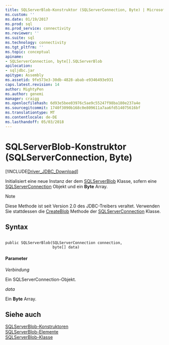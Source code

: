 ```yaml
---
title: SQLServerBlob-Konstruktor (SQLServerConnection, Byte) | Microsoft Docs
ms.custom: ''
ms.date: 01/19/2017
ms.prod: sql
ms.prod_service: connectivity
ms.reviewer: ''
ms.suite: sql
ms.technology: connectivity
ms.tgt_pltfrm: ''
ms.topic: conceptual
apiname:
- SQLServerConnection, byte[].SQLServerBlob
apilocation:
- sqljdbc.jar
apitype: Assembly
ms.assetid: 9fe573e3-30db-4828-abab-e9346493e931
caps.latest.revision: 14
author: MightyPen
ms.author: genemi
manager: craigg
ms.openlocfilehash: 6d93e5bee03976c5ae9c55247f98ba180e237a4e
ms.sourcegitcommit: 1740f3090b168c0e809611a7aa6fd514075616bf
ms.translationtype: MT
ms.contentlocale: de-DE
ms.lasthandoff: 05/03/2018
---
```

# <a name="sqlserverblob-constructor-sqlserverconnection-byte"></a>SQLServerBlob-Konstruktor (SQLServerConnection, Byte)
[!INCLUDE[Driver_JDBC_Download](../../../includes/driver_jdbc_download.md)]

  Initialisiert eine neue Instanz der dem [SQLServerBlob](../../../connect/jdbc/reference/sqlserverblob-class.md) Klasse, sofern eine [SQLServerConnection](../../../connect/jdbc/reference/sqlserverconnection-class.md) Objekt und ein **Byte** Array.  
  
> [!NOTE]  
>  Diese Methode ist seit Version 2.0 des JDBC-Treibers veraltet. Verwenden Sie stattdessen die [CreateBlob](../../../connect/jdbc/reference/createblob-method-sqlserverconnection.md) Methode der [SQLServerConnection](../../../connect/jdbc/reference/sqlserverconnection-class.md) Klasse.  
  
## <a name="syntax"></a>Syntax  
  
```  
  
public SQLServerBlob(SQLServerConnection connection,  
                     byte[] data)  
```  
  
#### <a name="parameters"></a>Parameter  
 *Verbindung*  
  
 Ein SQLServerConnection-Objekt.  
  
 *data*  
  
 Ein **Byte** Array.  
  
## <a name="see-also"></a>Siehe auch  
 [SQLServerBlob-Konstruktoren](../../../connect/jdbc/reference/sqlserverblob-constructors.md)   
 [SQLServerBlob-Elemente](../../../connect/jdbc/reference/sqlserverblob-members.md)   
 [SQLServerBlob-Klasse](../../../connect/jdbc/reference/sqlserverblob-class.md)  
  
  
